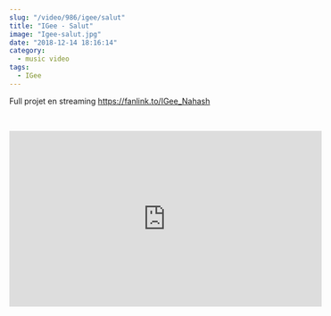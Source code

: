 ```yaml
--- 
slug: "/video/986/igee/salut"
title: "IGee - Salut"
image: "Igee-salut.jpg"
date: "2018-12-14 18:16:14"
category:
  - music video
tags:
  - IGee
---
```

<p>Full projet en streaming <a href="https://www.youtube.com/redirect?v=VtM0S4-ksss&event=video_description&q=https%3A%2F%2Ffanlink.to%2FIGee_Nahash&redir_token=G9SEEBWRswTVt0DKMmgPUXX7KLJ8MTU0NDg5MzM0MEAxNTQ0ODA2OTQw">https://fanlink.to/IGee_Nahash</a></p><br/><p><iframe width="560" height="315" src="https://www.youtube.com/embed/VtM0S4-ksss" frameborder="0" allow="accelerometer; autoplay; encrypted-media; gyroscope; picture-in-picture" allowfullscreen></iframe></p>